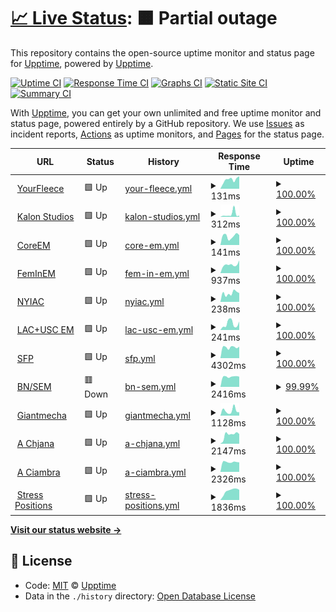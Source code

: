 # [📈 Live Status](https://status.mswd.io): <!--live status--> **🟧 Partial outage**

This repository contains the open-source uptime monitor and status page for [Upptime](https://upptime.js.org), powered by [Upptime](https://github.com/upptime/upptime).

[![Uptime CI](https://github.com/koj-co/upptime/workflows/Uptime%20CI/badge.svg)](https://github.com/koj-co/upptime/actions?query=workflow%3A%22Uptime+CI%22)
[![Response Time CI](https://github.com/koj-co/upptime/workflows/Response%20Time%20CI/badge.svg)](https://github.com/koj-co/upptime/actions?query=workflow%3A%22Response+Time+CI%22)
[![Graphs CI](https://github.com/koj-co/upptime/workflows/Graphs%20CI/badge.svg)](https://github.com/koj-co/upptime/actions?query=workflow%3A%22Graphs+CI%22)
[![Static Site CI](https://github.com/koj-co/upptime/workflows/Static%20Site%20CI/badge.svg)](https://github.com/koj-co/upptime/actions?query=workflow%3A%22Static+Site+CI%22)
[![Summary CI](https://github.com/koj-co/upptime/workflows/Summary%20CI/badge.svg)](https://github.com/koj-co/upptime/actions?query=workflow%3A%22Summary+CI%22)

With [Upptime](https://upptime.js.org), you can get your own unlimited and free uptime monitor and status page, powered entirely by a GitHub repository. We use [Issues](https://github.com/upptime/upptime/issues) as incident reports, [Actions](https://github.com/mswd-io/upptime/actions) as uptime monitors, and [Pages](https://upptime.github.io/upptime) for the status page.

<!--start: status pages-->
<!-- This summary is generated by Upptime (https://github.com/upptime/upptime) -->
<!-- Do not edit this manually, your changes will be overwritten -->
<!-- prettier-ignore -->
| URL | Status | History | Response Time | Uptime |
| --- | ------ | ------- | ------------- | ------ |
| <img alt="" src="https://icons.duckduckgo.com/ip3/yourfleece.com.ico" height="13"> [YourFleece](https://yourfleece.com) | 🟩 Up | [your-fleece.yml](https://github.com/mswd-io/upptime/commits/HEAD/history/your-fleece.yml) | <details><summary><img alt="Response time graph" src="./graphs/your-fleece/response-time-week.png" height="20"> 131ms</summary><br><a href="https://status.mswd.io/history/your-fleece"><img alt="Response time 199" src="https://img.shields.io/endpoint?url=https%3A%2F%2Fraw.githubusercontent.com%2Fmswd-io%2Fupptime%2FHEAD%2Fapi%2Fyour-fleece%2Fresponse-time.json"></a><br><a href="https://status.mswd.io/history/your-fleece"><img alt="24-hour response time 179" src="https://img.shields.io/endpoint?url=https%3A%2F%2Fraw.githubusercontent.com%2Fmswd-io%2Fupptime%2FHEAD%2Fapi%2Fyour-fleece%2Fresponse-time-day.json"></a><br><a href="https://status.mswd.io/history/your-fleece"><img alt="7-day response time 131" src="https://img.shields.io/endpoint?url=https%3A%2F%2Fraw.githubusercontent.com%2Fmswd-io%2Fupptime%2FHEAD%2Fapi%2Fyour-fleece%2Fresponse-time-week.json"></a><br><a href="https://status.mswd.io/history/your-fleece"><img alt="30-day response time 158" src="https://img.shields.io/endpoint?url=https%3A%2F%2Fraw.githubusercontent.com%2Fmswd-io%2Fupptime%2FHEAD%2Fapi%2Fyour-fleece%2Fresponse-time-month.json"></a><br><a href="https://status.mswd.io/history/your-fleece"><img alt="1-year response time 207" src="https://img.shields.io/endpoint?url=https%3A%2F%2Fraw.githubusercontent.com%2Fmswd-io%2Fupptime%2FHEAD%2Fapi%2Fyour-fleece%2Fresponse-time-year.json"></a></details> | <details><summary><a href="https://status.mswd.io/history/your-fleece">100.00%</a></summary><a href="https://status.mswd.io/history/your-fleece"><img alt="All-time uptime 99.96%" src="https://img.shields.io/endpoint?url=https%3A%2F%2Fraw.githubusercontent.com%2Fmswd-io%2Fupptime%2FHEAD%2Fapi%2Fyour-fleece%2Fuptime.json"></a><br><a href="https://status.mswd.io/history/your-fleece"><img alt="24-hour uptime 100.00%" src="https://img.shields.io/endpoint?url=https%3A%2F%2Fraw.githubusercontent.com%2Fmswd-io%2Fupptime%2FHEAD%2Fapi%2Fyour-fleece%2Fuptime-day.json"></a><br><a href="https://status.mswd.io/history/your-fleece"><img alt="7-day uptime 100.00%" src="https://img.shields.io/endpoint?url=https%3A%2F%2Fraw.githubusercontent.com%2Fmswd-io%2Fupptime%2FHEAD%2Fapi%2Fyour-fleece%2Fuptime-week.json"></a><br><a href="https://status.mswd.io/history/your-fleece"><img alt="30-day uptime 100.00%" src="https://img.shields.io/endpoint?url=https%3A%2F%2Fraw.githubusercontent.com%2Fmswd-io%2Fupptime%2FHEAD%2Fapi%2Fyour-fleece%2Fuptime-month.json"></a><br><a href="https://status.mswd.io/history/your-fleece"><img alt="1-year uptime 99.92%" src="https://img.shields.io/endpoint?url=https%3A%2F%2Fraw.githubusercontent.com%2Fmswd-io%2Fupptime%2FHEAD%2Fapi%2Fyour-fleece%2Fuptime-year.json"></a></details>
| <img alt="" src="https://icons.duckduckgo.com/ip3/kalonstudios.com.ico" height="13"> [Kalon Studios](https://kalonstudios.com) | 🟩 Up | [kalon-studios.yml](https://github.com/mswd-io/upptime/commits/HEAD/history/kalon-studios.yml) | <details><summary><img alt="Response time graph" src="./graphs/kalon-studios/response-time-week.png" height="20"> 312ms</summary><br><a href="https://status.mswd.io/history/kalon-studios"><img alt="Response time 183" src="https://img.shields.io/endpoint?url=https%3A%2F%2Fraw.githubusercontent.com%2Fmswd-io%2Fupptime%2FHEAD%2Fapi%2Fkalon-studios%2Fresponse-time.json"></a><br><a href="https://status.mswd.io/history/kalon-studios"><img alt="24-hour response time 149" src="https://img.shields.io/endpoint?url=https%3A%2F%2Fraw.githubusercontent.com%2Fmswd-io%2Fupptime%2FHEAD%2Fapi%2Fkalon-studios%2Fresponse-time-day.json"></a><br><a href="https://status.mswd.io/history/kalon-studios"><img alt="7-day response time 312" src="https://img.shields.io/endpoint?url=https%3A%2F%2Fraw.githubusercontent.com%2Fmswd-io%2Fupptime%2FHEAD%2Fapi%2Fkalon-studios%2Fresponse-time-week.json"></a><br><a href="https://status.mswd.io/history/kalon-studios"><img alt="30-day response time 192" src="https://img.shields.io/endpoint?url=https%3A%2F%2Fraw.githubusercontent.com%2Fmswd-io%2Fupptime%2FHEAD%2Fapi%2Fkalon-studios%2Fresponse-time-month.json"></a><br><a href="https://status.mswd.io/history/kalon-studios"><img alt="1-year response time 183" src="https://img.shields.io/endpoint?url=https%3A%2F%2Fraw.githubusercontent.com%2Fmswd-io%2Fupptime%2FHEAD%2Fapi%2Fkalon-studios%2Fresponse-time-year.json"></a></details> | <details><summary><a href="https://status.mswd.io/history/kalon-studios">100.00%</a></summary><a href="https://status.mswd.io/history/kalon-studios"><img alt="All-time uptime 99.94%" src="https://img.shields.io/endpoint?url=https%3A%2F%2Fraw.githubusercontent.com%2Fmswd-io%2Fupptime%2FHEAD%2Fapi%2Fkalon-studios%2Fuptime.json"></a><br><a href="https://status.mswd.io/history/kalon-studios"><img alt="24-hour uptime 100.00%" src="https://img.shields.io/endpoint?url=https%3A%2F%2Fraw.githubusercontent.com%2Fmswd-io%2Fupptime%2FHEAD%2Fapi%2Fkalon-studios%2Fuptime-day.json"></a><br><a href="https://status.mswd.io/history/kalon-studios"><img alt="7-day uptime 100.00%" src="https://img.shields.io/endpoint?url=https%3A%2F%2Fraw.githubusercontent.com%2Fmswd-io%2Fupptime%2FHEAD%2Fapi%2Fkalon-studios%2Fuptime-week.json"></a><br><a href="https://status.mswd.io/history/kalon-studios"><img alt="30-day uptime 100.00%" src="https://img.shields.io/endpoint?url=https%3A%2F%2Fraw.githubusercontent.com%2Fmswd-io%2Fupptime%2FHEAD%2Fapi%2Fkalon-studios%2Fuptime-month.json"></a><br><a href="https://status.mswd.io/history/kalon-studios"><img alt="1-year uptime 99.87%" src="https://img.shields.io/endpoint?url=https%3A%2F%2Fraw.githubusercontent.com%2Fmswd-io%2Fupptime%2FHEAD%2Fapi%2Fkalon-studios%2Fuptime-year.json"></a></details>
| <img alt="" src="https://icons.duckduckgo.com/ip3/coreem.net.ico" height="13"> [CoreEM](https://coreem.net) | 🟩 Up | [core-em.yml](https://github.com/mswd-io/upptime/commits/HEAD/history/core-em.yml) | <details><summary><img alt="Response time graph" src="./graphs/core-em/response-time-week.png" height="20"> 141ms</summary><br><a href="https://status.mswd.io/history/core-em"><img alt="Response time 579" src="https://img.shields.io/endpoint?url=https%3A%2F%2Fraw.githubusercontent.com%2Fmswd-io%2Fupptime%2FHEAD%2Fapi%2Fcore-em%2Fresponse-time.json"></a><br><a href="https://status.mswd.io/history/core-em"><img alt="24-hour response time 155" src="https://img.shields.io/endpoint?url=https%3A%2F%2Fraw.githubusercontent.com%2Fmswd-io%2Fupptime%2FHEAD%2Fapi%2Fcore-em%2Fresponse-time-day.json"></a><br><a href="https://status.mswd.io/history/core-em"><img alt="7-day response time 141" src="https://img.shields.io/endpoint?url=https%3A%2F%2Fraw.githubusercontent.com%2Fmswd-io%2Fupptime%2FHEAD%2Fapi%2Fcore-em%2Fresponse-time-week.json"></a><br><a href="https://status.mswd.io/history/core-em"><img alt="30-day response time 144" src="https://img.shields.io/endpoint?url=https%3A%2F%2Fraw.githubusercontent.com%2Fmswd-io%2Fupptime%2FHEAD%2Fapi%2Fcore-em%2Fresponse-time-month.json"></a><br><a href="https://status.mswd.io/history/core-em"><img alt="1-year response time 469" src="https://img.shields.io/endpoint?url=https%3A%2F%2Fraw.githubusercontent.com%2Fmswd-io%2Fupptime%2FHEAD%2Fapi%2Fcore-em%2Fresponse-time-year.json"></a></details> | <details><summary><a href="https://status.mswd.io/history/core-em">100.00%</a></summary><a href="https://status.mswd.io/history/core-em"><img alt="All-time uptime 99.93%" src="https://img.shields.io/endpoint?url=https%3A%2F%2Fraw.githubusercontent.com%2Fmswd-io%2Fupptime%2FHEAD%2Fapi%2Fcore-em%2Fuptime.json"></a><br><a href="https://status.mswd.io/history/core-em"><img alt="24-hour uptime 100.00%" src="https://img.shields.io/endpoint?url=https%3A%2F%2Fraw.githubusercontent.com%2Fmswd-io%2Fupptime%2FHEAD%2Fapi%2Fcore-em%2Fuptime-day.json"></a><br><a href="https://status.mswd.io/history/core-em"><img alt="7-day uptime 100.00%" src="https://img.shields.io/endpoint?url=https%3A%2F%2Fraw.githubusercontent.com%2Fmswd-io%2Fupptime%2FHEAD%2Fapi%2Fcore-em%2Fuptime-week.json"></a><br><a href="https://status.mswd.io/history/core-em"><img alt="30-day uptime 100.00%" src="https://img.shields.io/endpoint?url=https%3A%2F%2Fraw.githubusercontent.com%2Fmswd-io%2Fupptime%2FHEAD%2Fapi%2Fcore-em%2Fuptime-month.json"></a><br><a href="https://status.mswd.io/history/core-em"><img alt="1-year uptime 99.84%" src="https://img.shields.io/endpoint?url=https%3A%2F%2Fraw.githubusercontent.com%2Fmswd-io%2Fupptime%2FHEAD%2Fapi%2Fcore-em%2Fuptime-year.json"></a></details>
| <img alt="" src="https://icons.duckduckgo.com/ip3/feminem.org.ico" height="13"> [FemInEM](https://feminem.org) | 🟩 Up | [fem-in-em.yml](https://github.com/mswd-io/upptime/commits/HEAD/history/fem-in-em.yml) | <details><summary><img alt="Response time graph" src="./graphs/fem-in-em/response-time-week.png" height="20"> 937ms</summary><br><a href="https://status.mswd.io/history/fem-in-em"><img alt="Response time 1196" src="https://img.shields.io/endpoint?url=https%3A%2F%2Fraw.githubusercontent.com%2Fmswd-io%2Fupptime%2FHEAD%2Fapi%2Ffem-in-em%2Fresponse-time.json"></a><br><a href="https://status.mswd.io/history/fem-in-em"><img alt="24-hour response time 1399" src="https://img.shields.io/endpoint?url=https%3A%2F%2Fraw.githubusercontent.com%2Fmswd-io%2Fupptime%2FHEAD%2Fapi%2Ffem-in-em%2Fresponse-time-day.json"></a><br><a href="https://status.mswd.io/history/fem-in-em"><img alt="7-day response time 937" src="https://img.shields.io/endpoint?url=https%3A%2F%2Fraw.githubusercontent.com%2Fmswd-io%2Fupptime%2FHEAD%2Fapi%2Ffem-in-em%2Fresponse-time-week.json"></a><br><a href="https://status.mswd.io/history/fem-in-em"><img alt="30-day response time 913" src="https://img.shields.io/endpoint?url=https%3A%2F%2Fraw.githubusercontent.com%2Fmswd-io%2Fupptime%2FHEAD%2Fapi%2Ffem-in-em%2Fresponse-time-month.json"></a><br><a href="https://status.mswd.io/history/fem-in-em"><img alt="1-year response time 1287" src="https://img.shields.io/endpoint?url=https%3A%2F%2Fraw.githubusercontent.com%2Fmswd-io%2Fupptime%2FHEAD%2Fapi%2Ffem-in-em%2Fresponse-time-year.json"></a></details> | <details><summary><a href="https://status.mswd.io/history/fem-in-em">100.00%</a></summary><a href="https://status.mswd.io/history/fem-in-em"><img alt="All-time uptime 99.84%" src="https://img.shields.io/endpoint?url=https%3A%2F%2Fraw.githubusercontent.com%2Fmswd-io%2Fupptime%2FHEAD%2Fapi%2Ffem-in-em%2Fuptime.json"></a><br><a href="https://status.mswd.io/history/fem-in-em"><img alt="24-hour uptime 100.00%" src="https://img.shields.io/endpoint?url=https%3A%2F%2Fraw.githubusercontent.com%2Fmswd-io%2Fupptime%2FHEAD%2Fapi%2Ffem-in-em%2Fuptime-day.json"></a><br><a href="https://status.mswd.io/history/fem-in-em"><img alt="7-day uptime 100.00%" src="https://img.shields.io/endpoint?url=https%3A%2F%2Fraw.githubusercontent.com%2Fmswd-io%2Fupptime%2FHEAD%2Fapi%2Ffem-in-em%2Fuptime-week.json"></a><br><a href="https://status.mswd.io/history/fem-in-em"><img alt="30-day uptime 100.00%" src="https://img.shields.io/endpoint?url=https%3A%2F%2Fraw.githubusercontent.com%2Fmswd-io%2Fupptime%2FHEAD%2Fapi%2Ffem-in-em%2Fuptime-month.json"></a><br><a href="https://status.mswd.io/history/fem-in-em"><img alt="1-year uptime 99.75%" src="https://img.shields.io/endpoint?url=https%3A%2F%2Fraw.githubusercontent.com%2Fmswd-io%2Fupptime%2FHEAD%2Fapi%2Ffem-in-em%2Fuptime-year.json"></a></details>
| <img alt="" src="https://icons.duckduckgo.com/ip3/nyiac.org.ico" height="13"> [NYIAC](https://nyiac.org) | 🟩 Up | [nyiac.yml](https://github.com/mswd-io/upptime/commits/HEAD/history/nyiac.yml) | <details><summary><img alt="Response time graph" src="./graphs/nyiac/response-time-week.png" height="20"> 238ms</summary><br><a href="https://status.mswd.io/history/nyiac"><img alt="Response time 234" src="https://img.shields.io/endpoint?url=https%3A%2F%2Fraw.githubusercontent.com%2Fmswd-io%2Fupptime%2FHEAD%2Fapi%2Fnyiac%2Fresponse-time.json"></a><br><a href="https://status.mswd.io/history/nyiac"><img alt="24-hour response time 242" src="https://img.shields.io/endpoint?url=https%3A%2F%2Fraw.githubusercontent.com%2Fmswd-io%2Fupptime%2FHEAD%2Fapi%2Fnyiac%2Fresponse-time-day.json"></a><br><a href="https://status.mswd.io/history/nyiac"><img alt="7-day response time 238" src="https://img.shields.io/endpoint?url=https%3A%2F%2Fraw.githubusercontent.com%2Fmswd-io%2Fupptime%2FHEAD%2Fapi%2Fnyiac%2Fresponse-time-week.json"></a><br><a href="https://status.mswd.io/history/nyiac"><img alt="30-day response time 203" src="https://img.shields.io/endpoint?url=https%3A%2F%2Fraw.githubusercontent.com%2Fmswd-io%2Fupptime%2FHEAD%2Fapi%2Fnyiac%2Fresponse-time-month.json"></a><br><a href="https://status.mswd.io/history/nyiac"><img alt="1-year response time 231" src="https://img.shields.io/endpoint?url=https%3A%2F%2Fraw.githubusercontent.com%2Fmswd-io%2Fupptime%2FHEAD%2Fapi%2Fnyiac%2Fresponse-time-year.json"></a></details> | <details><summary><a href="https://status.mswd.io/history/nyiac">100.00%</a></summary><a href="https://status.mswd.io/history/nyiac"><img alt="All-time uptime 99.95%" src="https://img.shields.io/endpoint?url=https%3A%2F%2Fraw.githubusercontent.com%2Fmswd-io%2Fupptime%2FHEAD%2Fapi%2Fnyiac%2Fuptime.json"></a><br><a href="https://status.mswd.io/history/nyiac"><img alt="24-hour uptime 100.00%" src="https://img.shields.io/endpoint?url=https%3A%2F%2Fraw.githubusercontent.com%2Fmswd-io%2Fupptime%2FHEAD%2Fapi%2Fnyiac%2Fuptime-day.json"></a><br><a href="https://status.mswd.io/history/nyiac"><img alt="7-day uptime 100.00%" src="https://img.shields.io/endpoint?url=https%3A%2F%2Fraw.githubusercontent.com%2Fmswd-io%2Fupptime%2FHEAD%2Fapi%2Fnyiac%2Fuptime-week.json"></a><br><a href="https://status.mswd.io/history/nyiac"><img alt="30-day uptime 100.00%" src="https://img.shields.io/endpoint?url=https%3A%2F%2Fraw.githubusercontent.com%2Fmswd-io%2Fupptime%2FHEAD%2Fapi%2Fnyiac%2Fuptime-month.json"></a><br><a href="https://status.mswd.io/history/nyiac"><img alt="1-year uptime 99.93%" src="https://img.shields.io/endpoint?url=https%3A%2F%2Fraw.githubusercontent.com%2Fmswd-io%2Fupptime%2FHEAD%2Fapi%2Fnyiac%2Fuptime-year.json"></a></details>
| <img alt="" src="https://icons.duckduckgo.com/ip3/lacuscem.com.ico" height="13"> [LAC+USC EM](https://lacuscem.com) | 🟩 Up | [lac-usc-em.yml](https://github.com/mswd-io/upptime/commits/HEAD/history/lac-usc-em.yml) | <details><summary><img alt="Response time graph" src="./graphs/lac-usc-em/response-time-week.png" height="20"> 241ms</summary><br><a href="https://status.mswd.io/history/lac-usc-em"><img alt="Response time 339" src="https://img.shields.io/endpoint?url=https%3A%2F%2Fraw.githubusercontent.com%2Fmswd-io%2Fupptime%2FHEAD%2Fapi%2Flac-usc-em%2Fresponse-time.json"></a><br><a href="https://status.mswd.io/history/lac-usc-em"><img alt="24-hour response time 328" src="https://img.shields.io/endpoint?url=https%3A%2F%2Fraw.githubusercontent.com%2Fmswd-io%2Fupptime%2FHEAD%2Fapi%2Flac-usc-em%2Fresponse-time-day.json"></a><br><a href="https://status.mswd.io/history/lac-usc-em"><img alt="7-day response time 241" src="https://img.shields.io/endpoint?url=https%3A%2F%2Fraw.githubusercontent.com%2Fmswd-io%2Fupptime%2FHEAD%2Fapi%2Flac-usc-em%2Fresponse-time-week.json"></a><br><a href="https://status.mswd.io/history/lac-usc-em"><img alt="30-day response time 319" src="https://img.shields.io/endpoint?url=https%3A%2F%2Fraw.githubusercontent.com%2Fmswd-io%2Fupptime%2FHEAD%2Fapi%2Flac-usc-em%2Fresponse-time-month.json"></a><br><a href="https://status.mswd.io/history/lac-usc-em"><img alt="1-year response time 346" src="https://img.shields.io/endpoint?url=https%3A%2F%2Fraw.githubusercontent.com%2Fmswd-io%2Fupptime%2FHEAD%2Fapi%2Flac-usc-em%2Fresponse-time-year.json"></a></details> | <details><summary><a href="https://status.mswd.io/history/lac-usc-em">100.00%</a></summary><a href="https://status.mswd.io/history/lac-usc-em"><img alt="All-time uptime 99.98%" src="https://img.shields.io/endpoint?url=https%3A%2F%2Fraw.githubusercontent.com%2Fmswd-io%2Fupptime%2FHEAD%2Fapi%2Flac-usc-em%2Fuptime.json"></a><br><a href="https://status.mswd.io/history/lac-usc-em"><img alt="24-hour uptime 100.00%" src="https://img.shields.io/endpoint?url=https%3A%2F%2Fraw.githubusercontent.com%2Fmswd-io%2Fupptime%2FHEAD%2Fapi%2Flac-usc-em%2Fuptime-day.json"></a><br><a href="https://status.mswd.io/history/lac-usc-em"><img alt="7-day uptime 100.00%" src="https://img.shields.io/endpoint?url=https%3A%2F%2Fraw.githubusercontent.com%2Fmswd-io%2Fupptime%2FHEAD%2Fapi%2Flac-usc-em%2Fuptime-week.json"></a><br><a href="https://status.mswd.io/history/lac-usc-em"><img alt="30-day uptime 100.00%" src="https://img.shields.io/endpoint?url=https%3A%2F%2Fraw.githubusercontent.com%2Fmswd-io%2Fupptime%2FHEAD%2Fapi%2Flac-usc-em%2Fuptime-month.json"></a><br><a href="https://status.mswd.io/history/lac-usc-em"><img alt="1-year uptime 99.94%" src="https://img.shields.io/endpoint?url=https%3A%2F%2Fraw.githubusercontent.com%2Fmswd-io%2Fupptime%2FHEAD%2Fapi%2Flac-usc-em%2Fuptime-year.json"></a></details>
| <img alt="" src="https://icons.duckduckgo.com/ip3/sidefourproject.com.ico" height="13"> [SFP](https://sidefourproject.com) | 🟩 Up | [sfp.yml](https://github.com/mswd-io/upptime/commits/HEAD/history/sfp.yml) | <details><summary><img alt="Response time graph" src="./graphs/sfp/response-time-week.png" height="20"> 4302ms</summary><br><a href="https://status.mswd.io/history/sfp"><img alt="Response time 4150" src="https://img.shields.io/endpoint?url=https%3A%2F%2Fraw.githubusercontent.com%2Fmswd-io%2Fupptime%2FHEAD%2Fapi%2Fsfp%2Fresponse-time.json"></a><br><a href="https://status.mswd.io/history/sfp"><img alt="24-hour response time 4525" src="https://img.shields.io/endpoint?url=https%3A%2F%2Fraw.githubusercontent.com%2Fmswd-io%2Fupptime%2FHEAD%2Fapi%2Fsfp%2Fresponse-time-day.json"></a><br><a href="https://status.mswd.io/history/sfp"><img alt="7-day response time 4302" src="https://img.shields.io/endpoint?url=https%3A%2F%2Fraw.githubusercontent.com%2Fmswd-io%2Fupptime%2FHEAD%2Fapi%2Fsfp%2Fresponse-time-week.json"></a><br><a href="https://status.mswd.io/history/sfp"><img alt="30-day response time 4015" src="https://img.shields.io/endpoint?url=https%3A%2F%2Fraw.githubusercontent.com%2Fmswd-io%2Fupptime%2FHEAD%2Fapi%2Fsfp%2Fresponse-time-month.json"></a><br><a href="https://status.mswd.io/history/sfp"><img alt="1-year response time 4175" src="https://img.shields.io/endpoint?url=https%3A%2F%2Fraw.githubusercontent.com%2Fmswd-io%2Fupptime%2FHEAD%2Fapi%2Fsfp%2Fresponse-time-year.json"></a></details> | <details><summary><a href="https://status.mswd.io/history/sfp">100.00%</a></summary><a href="https://status.mswd.io/history/sfp"><img alt="All-time uptime 99.86%" src="https://img.shields.io/endpoint?url=https%3A%2F%2Fraw.githubusercontent.com%2Fmswd-io%2Fupptime%2FHEAD%2Fapi%2Fsfp%2Fuptime.json"></a><br><a href="https://status.mswd.io/history/sfp"><img alt="24-hour uptime 100.00%" src="https://img.shields.io/endpoint?url=https%3A%2F%2Fraw.githubusercontent.com%2Fmswd-io%2Fupptime%2FHEAD%2Fapi%2Fsfp%2Fuptime-day.json"></a><br><a href="https://status.mswd.io/history/sfp"><img alt="7-day uptime 100.00%" src="https://img.shields.io/endpoint?url=https%3A%2F%2Fraw.githubusercontent.com%2Fmswd-io%2Fupptime%2FHEAD%2Fapi%2Fsfp%2Fuptime-week.json"></a><br><a href="https://status.mswd.io/history/sfp"><img alt="30-day uptime 99.93%" src="https://img.shields.io/endpoint?url=https%3A%2F%2Fraw.githubusercontent.com%2Fmswd-io%2Fupptime%2FHEAD%2Fapi%2Fsfp%2Fuptime-month.json"></a><br><a href="https://status.mswd.io/history/sfp"><img alt="1-year uptime 99.83%" src="https://img.shields.io/endpoint?url=https%3A%2F%2Fraw.githubusercontent.com%2Fmswd-io%2Fupptime%2FHEAD%2Fapi%2Fsfp%2Fuptime-year.json"></a></details>
| <img alt="" src="https://icons.duckduckgo.com/ip3/socialem.net.ico" height="13"> [BN/SEM](https://socialem.net) | 🟥 Down | [bn-sem.yml](https://github.com/mswd-io/upptime/commits/HEAD/history/bn-sem.yml) | <details><summary><img alt="Response time graph" src="./graphs/bn-sem/response-time-week.png" height="20"> 2416ms</summary><br><a href="https://status.mswd.io/history/bn-sem"><img alt="Response time 2614" src="https://img.shields.io/endpoint?url=https%3A%2F%2Fraw.githubusercontent.com%2Fmswd-io%2Fupptime%2FHEAD%2Fapi%2Fbn-sem%2Fresponse-time.json"></a><br><a href="https://status.mswd.io/history/bn-sem"><img alt="24-hour response time 2410" src="https://img.shields.io/endpoint?url=https%3A%2F%2Fraw.githubusercontent.com%2Fmswd-io%2Fupptime%2FHEAD%2Fapi%2Fbn-sem%2Fresponse-time-day.json"></a><br><a href="https://status.mswd.io/history/bn-sem"><img alt="7-day response time 2416" src="https://img.shields.io/endpoint?url=https%3A%2F%2Fraw.githubusercontent.com%2Fmswd-io%2Fupptime%2FHEAD%2Fapi%2Fbn-sem%2Fresponse-time-week.json"></a><br><a href="https://status.mswd.io/history/bn-sem"><img alt="30-day response time 2343" src="https://img.shields.io/endpoint?url=https%3A%2F%2Fraw.githubusercontent.com%2Fmswd-io%2Fupptime%2FHEAD%2Fapi%2Fbn-sem%2Fresponse-time-month.json"></a><br><a href="https://status.mswd.io/history/bn-sem"><img alt="1-year response time 2594" src="https://img.shields.io/endpoint?url=https%3A%2F%2Fraw.githubusercontent.com%2Fmswd-io%2Fupptime%2FHEAD%2Fapi%2Fbn-sem%2Fresponse-time-year.json"></a></details> | <details><summary><a href="https://status.mswd.io/history/bn-sem">99.99%</a></summary><a href="https://status.mswd.io/history/bn-sem"><img alt="All-time uptime 99.74%" src="https://img.shields.io/endpoint?url=https%3A%2F%2Fraw.githubusercontent.com%2Fmswd-io%2Fupptime%2FHEAD%2Fapi%2Fbn-sem%2Fuptime.json"></a><br><a href="https://status.mswd.io/history/bn-sem"><img alt="24-hour uptime 99.91%" src="https://img.shields.io/endpoint?url=https%3A%2F%2Fraw.githubusercontent.com%2Fmswd-io%2Fupptime%2FHEAD%2Fapi%2Fbn-sem%2Fuptime-day.json"></a><br><a href="https://status.mswd.io/history/bn-sem"><img alt="7-day uptime 99.99%" src="https://img.shields.io/endpoint?url=https%3A%2F%2Fraw.githubusercontent.com%2Fmswd-io%2Fupptime%2FHEAD%2Fapi%2Fbn-sem%2Fuptime-week.json"></a><br><a href="https://status.mswd.io/history/bn-sem"><img alt="30-day uptime 99.87%" src="https://img.shields.io/endpoint?url=https%3A%2F%2Fraw.githubusercontent.com%2Fmswd-io%2Fupptime%2FHEAD%2Fapi%2Fbn-sem%2Fuptime-month.json"></a><br><a href="https://status.mswd.io/history/bn-sem"><img alt="1-year uptime 99.82%" src="https://img.shields.io/endpoint?url=https%3A%2F%2Fraw.githubusercontent.com%2Fmswd-io%2Fupptime%2FHEAD%2Fapi%2Fbn-sem%2Fuptime-year.json"></a></details>
| <img alt="" src="https://icons.duckduckgo.com/ip3/giantmecha.com.ico" height="13"> [Giantmecha](https://giantmecha.com) | 🟩 Up | [giantmecha.yml](https://github.com/mswd-io/upptime/commits/HEAD/history/giantmecha.yml) | <details><summary><img alt="Response time graph" src="./graphs/giantmecha/response-time-week.png" height="20"> 1128ms</summary><br><a href="https://status.mswd.io/history/giantmecha"><img alt="Response time 1109" src="https://img.shields.io/endpoint?url=https%3A%2F%2Fraw.githubusercontent.com%2Fmswd-io%2Fupptime%2FHEAD%2Fapi%2Fgiantmecha%2Fresponse-time.json"></a><br><a href="https://status.mswd.io/history/giantmecha"><img alt="24-hour response time 761" src="https://img.shields.io/endpoint?url=https%3A%2F%2Fraw.githubusercontent.com%2Fmswd-io%2Fupptime%2FHEAD%2Fapi%2Fgiantmecha%2Fresponse-time-day.json"></a><br><a href="https://status.mswd.io/history/giantmecha"><img alt="7-day response time 1128" src="https://img.shields.io/endpoint?url=https%3A%2F%2Fraw.githubusercontent.com%2Fmswd-io%2Fupptime%2FHEAD%2Fapi%2Fgiantmecha%2Fresponse-time-week.json"></a><br><a href="https://status.mswd.io/history/giantmecha"><img alt="30-day response time 987" src="https://img.shields.io/endpoint?url=https%3A%2F%2Fraw.githubusercontent.com%2Fmswd-io%2Fupptime%2FHEAD%2Fapi%2Fgiantmecha%2Fresponse-time-month.json"></a><br><a href="https://status.mswd.io/history/giantmecha"><img alt="1-year response time 1030" src="https://img.shields.io/endpoint?url=https%3A%2F%2Fraw.githubusercontent.com%2Fmswd-io%2Fupptime%2FHEAD%2Fapi%2Fgiantmecha%2Fresponse-time-year.json"></a></details> | <details><summary><a href="https://status.mswd.io/history/giantmecha">100.00%</a></summary><a href="https://status.mswd.io/history/giantmecha"><img alt="All-time uptime 99.89%" src="https://img.shields.io/endpoint?url=https%3A%2F%2Fraw.githubusercontent.com%2Fmswd-io%2Fupptime%2FHEAD%2Fapi%2Fgiantmecha%2Fuptime.json"></a><br><a href="https://status.mswd.io/history/giantmecha"><img alt="24-hour uptime 100.00%" src="https://img.shields.io/endpoint?url=https%3A%2F%2Fraw.githubusercontent.com%2Fmswd-io%2Fupptime%2FHEAD%2Fapi%2Fgiantmecha%2Fuptime-day.json"></a><br><a href="https://status.mswd.io/history/giantmecha"><img alt="7-day uptime 100.00%" src="https://img.shields.io/endpoint?url=https%3A%2F%2Fraw.githubusercontent.com%2Fmswd-io%2Fupptime%2FHEAD%2Fapi%2Fgiantmecha%2Fuptime-week.json"></a><br><a href="https://status.mswd.io/history/giantmecha"><img alt="30-day uptime 99.90%" src="https://img.shields.io/endpoint?url=https%3A%2F%2Fraw.githubusercontent.com%2Fmswd-io%2Fupptime%2FHEAD%2Fapi%2Fgiantmecha%2Fuptime-month.json"></a><br><a href="https://status.mswd.io/history/giantmecha"><img alt="1-year uptime 99.88%" src="https://img.shields.io/endpoint?url=https%3A%2F%2Fraw.githubusercontent.com%2Fmswd-io%2Fupptime%2FHEAD%2Fapi%2Fgiantmecha%2Fuptime-year.json"></a></details>
| <img alt="" src="https://icons.duckduckgo.com/ip3/achjana.com.ico" height="13"> [A Chjana](https://achjana.com) | 🟩 Up | [a-chjana.yml](https://github.com/mswd-io/upptime/commits/HEAD/history/a-chjana.yml) | <details><summary><img alt="Response time graph" src="./graphs/a-chjana/response-time-week.png" height="20"> 2147ms</summary><br><a href="https://status.mswd.io/history/a-chjana"><img alt="Response time 1989" src="https://img.shields.io/endpoint?url=https%3A%2F%2Fraw.githubusercontent.com%2Fmswd-io%2Fupptime%2FHEAD%2Fapi%2Fa-chjana%2Fresponse-time.json"></a><br><a href="https://status.mswd.io/history/a-chjana"><img alt="24-hour response time 2289" src="https://img.shields.io/endpoint?url=https%3A%2F%2Fraw.githubusercontent.com%2Fmswd-io%2Fupptime%2FHEAD%2Fapi%2Fa-chjana%2Fresponse-time-day.json"></a><br><a href="https://status.mswd.io/history/a-chjana"><img alt="7-day response time 2147" src="https://img.shields.io/endpoint?url=https%3A%2F%2Fraw.githubusercontent.com%2Fmswd-io%2Fupptime%2FHEAD%2Fapi%2Fa-chjana%2Fresponse-time-week.json"></a><br><a href="https://status.mswd.io/history/a-chjana"><img alt="30-day response time 1774" src="https://img.shields.io/endpoint?url=https%3A%2F%2Fraw.githubusercontent.com%2Fmswd-io%2Fupptime%2FHEAD%2Fapi%2Fa-chjana%2Fresponse-time-month.json"></a><br><a href="https://status.mswd.io/history/a-chjana"><img alt="1-year response time 1955" src="https://img.shields.io/endpoint?url=https%3A%2F%2Fraw.githubusercontent.com%2Fmswd-io%2Fupptime%2FHEAD%2Fapi%2Fa-chjana%2Fresponse-time-year.json"></a></details> | <details><summary><a href="https://status.mswd.io/history/a-chjana">100.00%</a></summary><a href="https://status.mswd.io/history/a-chjana"><img alt="All-time uptime 99.11%" src="https://img.shields.io/endpoint?url=https%3A%2F%2Fraw.githubusercontent.com%2Fmswd-io%2Fupptime%2FHEAD%2Fapi%2Fa-chjana%2Fuptime.json"></a><br><a href="https://status.mswd.io/history/a-chjana"><img alt="24-hour uptime 100.00%" src="https://img.shields.io/endpoint?url=https%3A%2F%2Fraw.githubusercontent.com%2Fmswd-io%2Fupptime%2FHEAD%2Fapi%2Fa-chjana%2Fuptime-day.json"></a><br><a href="https://status.mswd.io/history/a-chjana"><img alt="7-day uptime 100.00%" src="https://img.shields.io/endpoint?url=https%3A%2F%2Fraw.githubusercontent.com%2Fmswd-io%2Fupptime%2FHEAD%2Fapi%2Fa-chjana%2Fuptime-week.json"></a><br><a href="https://status.mswd.io/history/a-chjana"><img alt="30-day uptime 99.93%" src="https://img.shields.io/endpoint?url=https%3A%2F%2Fraw.githubusercontent.com%2Fmswd-io%2Fupptime%2FHEAD%2Fapi%2Fa-chjana%2Fuptime-month.json"></a><br><a href="https://status.mswd.io/history/a-chjana"><img alt="1-year uptime 99.85%" src="https://img.shields.io/endpoint?url=https%3A%2F%2Fraw.githubusercontent.com%2Fmswd-io%2Fupptime%2FHEAD%2Fapi%2Fa-chjana%2Fuptime-year.json"></a></details>
| <img alt="" src="https://icons.duckduckgo.com/ip3/aciambra.com.ico" height="13"> [A Ciambra](https://aciambra.com) | 🟩 Up | [a-ciambra.yml](https://github.com/mswd-io/upptime/commits/HEAD/history/a-ciambra.yml) | <details><summary><img alt="Response time graph" src="./graphs/a-ciambra/response-time-week.png" height="20"> 2326ms</summary><br><a href="https://status.mswd.io/history/a-ciambra"><img alt="Response time 2373" src="https://img.shields.io/endpoint?url=https%3A%2F%2Fraw.githubusercontent.com%2Fmswd-io%2Fupptime%2FHEAD%2Fapi%2Fa-ciambra%2Fresponse-time.json"></a><br><a href="https://status.mswd.io/history/a-ciambra"><img alt="24-hour response time 2262" src="https://img.shields.io/endpoint?url=https%3A%2F%2Fraw.githubusercontent.com%2Fmswd-io%2Fupptime%2FHEAD%2Fapi%2Fa-ciambra%2Fresponse-time-day.json"></a><br><a href="https://status.mswd.io/history/a-ciambra"><img alt="7-day response time 2326" src="https://img.shields.io/endpoint?url=https%3A%2F%2Fraw.githubusercontent.com%2Fmswd-io%2Fupptime%2FHEAD%2Fapi%2Fa-ciambra%2Fresponse-time-week.json"></a><br><a href="https://status.mswd.io/history/a-ciambra"><img alt="30-day response time 2731" src="https://img.shields.io/endpoint?url=https%3A%2F%2Fraw.githubusercontent.com%2Fmswd-io%2Fupptime%2FHEAD%2Fapi%2Fa-ciambra%2Fresponse-time-month.json"></a><br><a href="https://status.mswd.io/history/a-ciambra"><img alt="1-year response time 2379" src="https://img.shields.io/endpoint?url=https%3A%2F%2Fraw.githubusercontent.com%2Fmswd-io%2Fupptime%2FHEAD%2Fapi%2Fa-ciambra%2Fresponse-time-year.json"></a></details> | <details><summary><a href="https://status.mswd.io/history/a-ciambra">100.00%</a></summary><a href="https://status.mswd.io/history/a-ciambra"><img alt="All-time uptime 99.84%" src="https://img.shields.io/endpoint?url=https%3A%2F%2Fraw.githubusercontent.com%2Fmswd-io%2Fupptime%2FHEAD%2Fapi%2Fa-ciambra%2Fuptime.json"></a><br><a href="https://status.mswd.io/history/a-ciambra"><img alt="24-hour uptime 100.00%" src="https://img.shields.io/endpoint?url=https%3A%2F%2Fraw.githubusercontent.com%2Fmswd-io%2Fupptime%2FHEAD%2Fapi%2Fa-ciambra%2Fuptime-day.json"></a><br><a href="https://status.mswd.io/history/a-ciambra"><img alt="7-day uptime 100.00%" src="https://img.shields.io/endpoint?url=https%3A%2F%2Fraw.githubusercontent.com%2Fmswd-io%2Fupptime%2FHEAD%2Fapi%2Fa-ciambra%2Fuptime-week.json"></a><br><a href="https://status.mswd.io/history/a-ciambra"><img alt="30-day uptime 99.86%" src="https://img.shields.io/endpoint?url=https%3A%2F%2Fraw.githubusercontent.com%2Fmswd-io%2Fupptime%2FHEAD%2Fapi%2Fa-ciambra%2Fuptime-month.json"></a><br><a href="https://status.mswd.io/history/a-ciambra"><img alt="1-year uptime 99.83%" src="https://img.shields.io/endpoint?url=https%3A%2F%2Fraw.githubusercontent.com%2Fmswd-io%2Fupptime%2FHEAD%2Fapi%2Fa-ciambra%2Fuptime-year.json"></a></details>
| <img alt="" src="https://icons.duckduckgo.com/ip3/stresspositions.com.ico" height="13"> [Stress Positions](https://stresspositions.com) | 🟩 Up | [stress-positions.yml](https://github.com/mswd-io/upptime/commits/HEAD/history/stress-positions.yml) | <details><summary><img alt="Response time graph" src="./graphs/stress-positions/response-time-week.png" height="20"> 1836ms</summary><br><a href="https://status.mswd.io/history/stress-positions"><img alt="Response time 2149" src="https://img.shields.io/endpoint?url=https%3A%2F%2Fraw.githubusercontent.com%2Fmswd-io%2Fupptime%2FHEAD%2Fapi%2Fstress-positions%2Fresponse-time.json"></a><br><a href="https://status.mswd.io/history/stress-positions"><img alt="24-hour response time 1998" src="https://img.shields.io/endpoint?url=https%3A%2F%2Fraw.githubusercontent.com%2Fmswd-io%2Fupptime%2FHEAD%2Fapi%2Fstress-positions%2Fresponse-time-day.json"></a><br><a href="https://status.mswd.io/history/stress-positions"><img alt="7-day response time 1836" src="https://img.shields.io/endpoint?url=https%3A%2F%2Fraw.githubusercontent.com%2Fmswd-io%2Fupptime%2FHEAD%2Fapi%2Fstress-positions%2Fresponse-time-week.json"></a><br><a href="https://status.mswd.io/history/stress-positions"><img alt="30-day response time 1834" src="https://img.shields.io/endpoint?url=https%3A%2F%2Fraw.githubusercontent.com%2Fmswd-io%2Fupptime%2FHEAD%2Fapi%2Fstress-positions%2Fresponse-time-month.json"></a><br><a href="https://status.mswd.io/history/stress-positions"><img alt="1-year response time 2095" src="https://img.shields.io/endpoint?url=https%3A%2F%2Fraw.githubusercontent.com%2Fmswd-io%2Fupptime%2FHEAD%2Fapi%2Fstress-positions%2Fresponse-time-year.json"></a></details> | <details><summary><a href="https://status.mswd.io/history/stress-positions">100.00%</a></summary><a href="https://status.mswd.io/history/stress-positions"><img alt="All-time uptime 99.84%" src="https://img.shields.io/endpoint?url=https%3A%2F%2Fraw.githubusercontent.com%2Fmswd-io%2Fupptime%2FHEAD%2Fapi%2Fstress-positions%2Fuptime.json"></a><br><a href="https://status.mswd.io/history/stress-positions"><img alt="24-hour uptime 100.00%" src="https://img.shields.io/endpoint?url=https%3A%2F%2Fraw.githubusercontent.com%2Fmswd-io%2Fupptime%2FHEAD%2Fapi%2Fstress-positions%2Fuptime-day.json"></a><br><a href="https://status.mswd.io/history/stress-positions"><img alt="7-day uptime 100.00%" src="https://img.shields.io/endpoint?url=https%3A%2F%2Fraw.githubusercontent.com%2Fmswd-io%2Fupptime%2FHEAD%2Fapi%2Fstress-positions%2Fuptime-week.json"></a><br><a href="https://status.mswd.io/history/stress-positions"><img alt="30-day uptime 99.91%" src="https://img.shields.io/endpoint?url=https%3A%2F%2Fraw.githubusercontent.com%2Fmswd-io%2Fupptime%2FHEAD%2Fapi%2Fstress-positions%2Fuptime-month.json"></a><br><a href="https://status.mswd.io/history/stress-positions"><img alt="1-year uptime 99.85%" src="https://img.shields.io/endpoint?url=https%3A%2F%2Fraw.githubusercontent.com%2Fmswd-io%2Fupptime%2FHEAD%2Fapi%2Fstress-positions%2Fuptime-year.json"></a></details>

<!--end: status pages-->

[**Visit our status website →**](https://status.mswd.io)

## 📄 License

- Code: [MIT](./LICENSE) © [Upptime](https://upptime.js.org)
- Data in the `./history` directory: [Open Database License](https://opendatacommons.org/licenses/odbl/1-0/)
